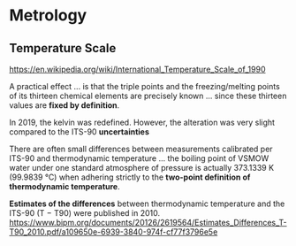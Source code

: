 # Metrology
## Temperature Scale
https://en.wikipedia.org/wiki/International_Temperature_Scale_of_1990

A practical effect ... is that the triple points and the freezing/melting points of its thirteen chemical elements are precisely known ... since these thirteen values are **fixed by definition**.

In 2019, the kelvin was redefined. However, the alteration was very slight compared to the ITS-90 **uncertainties**

There are often small differences between measurements calibrated per ITS-90 and thermodynamic temperature ... the boiling point of VSMOW water under one standard atmosphere of pressure is actually 373.1339 K (99.9839 °C) when adhering strictly to the **two-point definition of thermodynamic temperature**.

**Estimates of the differences** between thermodynamic temperature and the ITS-90 (T − T90) were published in 2010.  
https://www.bipm.org/documents/20126/2619564/Estimates_Differences_T-T90_2010.pdf/a109650e-6939-3840-974f-cf77f3796e5e

